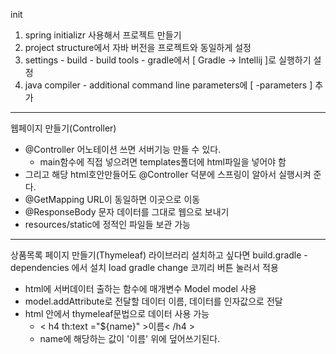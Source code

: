 init
1. spring initializr 사용해서 프로젝트 만들기
2. project structure에서 자바 버전을 프로젝트와 동일하게 설정
3. settings - build - build tools - gradle에서 [ Gradle -> Intellij ]로 실행하기 설정
4. java compiler - additional command line parameters에 [ -parameters ] 추가
---
웹페이지 만들기(Controller)
- @Controller 어노테이션 쓰면 서버기능 만들 수 있다.
  - main함수에 직접 넣으려면 templates폴더에 html파일을 넣어야 함
- 그리고 해당 html호안만들어도 @Controller 덕분에 스프링이 알아서 실행시켜 준다.
- @GetMapping URL이 동일하면 이곳으로 이동
- @ResponseBody 문자 데이터를 그대로 웹으로 보내기
- resources/static에 정적인 파일들 보관 가능

---
상품목록 페이지 만들기(Thymeleaf)
라이브러리 설치하고 싶다면 build.gradle - dependencies 에서 설치
load gradle change 코끼리 버튼 눌러서 적용

- html에 서버데이터 출하는 함수에 매개변수 Model model 사용
- model.addAttribute로 전달할 데이터 이름, 데이터를 인자값으로 전달
- html 안에서 thymeleaf문법으로 데이터 사용 가능
  - < h4 th:text ="${name}" >이름< /h4 >
  - name에 해당하는 값이 '이름' 위에 덮어쓰기된다.
